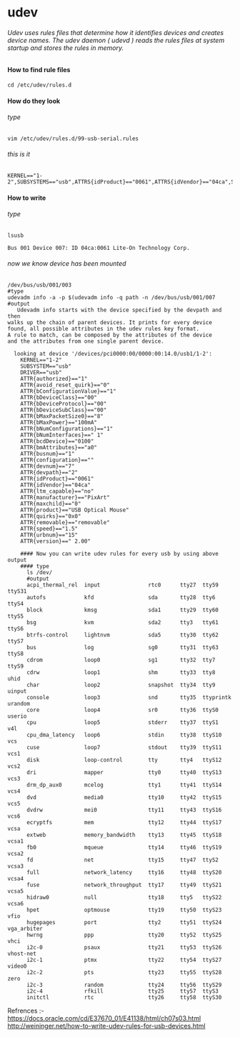 # udev
###### Udev uses rules files that determine how it identifies devices and creates device names. The udev daemon ( udevd ) reads the rules files at system startup and stores the rules in memory.

#### How to find rule files
    cd /etc/udev/rules.d
#### How do they look 
   ###### type
    vim /etc/udev/rules.d/99-usb-serial.rules
   ###### this is it
    KERNEL=="1-2",SUBSYSTEMS=="usb",ATTRS{idProduct}=="0061",ATTRS{idVendor}=="04ca",SYMLINK+="optmouse"

#### How to write 
   ###### type 
    lsusb
   
    Bus 001 Device 007: ID 04ca:0061 Lite-On Technology Corp.
   ###### now we know device has been mounted 
    /dev/bus/usb/001/003
    #type
    udevadm info -a -p $(udevadm info -q path -n /dev/bus/usb/001/007
    #output
       Udevadm info starts with the device specified by the devpath and then
    walks up the chain of parent devices. It prints for every device
    found, all possible attributes in the udev rules key format.
    A rule to match, can be composed by the attributes of the device
    and the attributes from one single parent device.

      looking at device '/devices/pci0000:00/0000:00:14.0/usb1/1-2':
        KERNEL=="1-2"
        SUBSYSTEM=="usb"
        DRIVER=="usb"
        ATTR{authorized}=="1"
        ATTR{avoid_reset_quirk}=="0"
        ATTR{bConfigurationValue}=="1"
        ATTR{bDeviceClass}=="00"
        ATTR{bDeviceProtocol}=="00"
        ATTR{bDeviceSubClass}=="00"
        ATTR{bMaxPacketSize0}=="8"
        ATTR{bMaxPower}=="100mA"
        ATTR{bNumConfigurations}=="1"
        ATTR{bNumInterfaces}==" 1"
        ATTR{bcdDevice}=="0100"
        ATTR{bmAttributes}=="a0"
        ATTR{busnum}=="1"
        ATTR{configuration}==""
        ATTR{devnum}=="7"
        ATTR{devpath}=="2"
        ATTR{idProduct}=="0061"
        ATTR{idVendor}=="04ca"
        ATTR{ltm_capable}=="no"
        ATTR{manufacturer}=="PixArt"
        ATTR{maxchild}=="0"
        ATTR{product}=="USB Optical Mouse"
        ATTR{quirks}=="0x0"
        ATTR{removable}=="removable"
        ATTR{speed}=="1.5"
        ATTR{urbnum}=="15"
        ATTR{version}==" 2.00"
        
        #### Now you can write udev rules for every usb by using above output
        #### type
          ls /dev/
          #output
          acpi_thermal_rel  input               rtc0      tty27  tty59      ttyS31
          autofs            kfd                 sda       tty28  tty6       ttyS4
          block             kmsg                sda1      tty29  tty60      ttyS5
          bsg               kvm                 sda2      tty3   tty61      ttyS6
          btrfs-control     lightnvm            sda5      tty30  tty62      ttyS7
          bus               log                 sg0       tty31  tty63      ttyS8
          cdrom             loop0               sg1       tty32  tty7       ttyS9
          cdrw              loop1               shm       tty33  tty8       uhid
          char              loop2               snapshot  tty34  tty9       uinput
          console           loop3               snd       tty35  ttyprintk  urandom
          core              loop4               sr0       tty36  ttyS0      userio
          cpu               loop5               stderr    tty37  ttyS1      v4l
          cpu_dma_latency   loop6               stdin     tty38  ttyS10     vcs
          cuse              loop7               stdout    tty39  ttyS11     vcs1
          disk              loop-control        tty       tty4   ttyS12     vcs2
          dri               mapper              tty0      tty40  ttyS13     vcs3
          drm_dp_aux0       mcelog              tty1      tty41  ttyS14     vcs4
          dvd               media0              tty10     tty42  ttyS15     vcs5
          dvdrw             mei0                tty11     tty43  ttyS16     vcs6
          ecryptfs          mem                 tty12     tty44  ttyS17     vcsa
          extweb            memory_bandwidth    tty13     tty45  ttyS18     vcsa1
          fb0               mqueue              tty14     tty46  ttyS19     vcsa2
          fd                net                 tty15     tty47  ttyS2      vcsa3
          full              network_latency     tty16     tty48  ttyS20     vcsa4
          fuse              network_throughput  tty17     tty49  ttyS21     vcsa5
          hidraw0           null                tty18     tty5   ttyS22     vcsa6
          hpet              optmouse            tty19     tty50  ttyS23     vfio
          hugepages         port                tty2      tty51  ttyS24     vga_arbiter
          hwrng             ppp                 tty20     tty52  ttyS25     vhci
          i2c-0             psaux               tty21     tty53  ttyS26     vhost-net
          i2c-1             ptmx                tty22     tty54  ttyS27     video0
          i2c-2             pts                 tty23     tty55  ttyS28     zero
          i2c-3             random              tty24     tty56  ttyS29
          i2c-4             rfkill              tty25     tty57  ttyS3
          initctl           rtc                 tty26     tty58  ttyS30

Refrences :-</br>
https://docs.oracle.com/cd/E37670_01/E41138/html/ch07s03.html</br>
http://weininger.net/how-to-write-udev-rules-for-usb-devices.html
